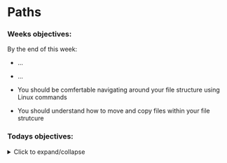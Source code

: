 # Paths

### Weeks objectives: 

By the end of this week: 
- ...
- ...

- You should be comfertable navigating around your file structure using Linux commands
- You should understand how to move and copy files within your file strutcure 

### Todays objectives: 

<details>
  <summary>Click to expand/collapse</summary>

- **Vocabulary**
  - Options
  - Manuals
  - Source (as in the source file in a copy cp command)
  - Target (as in the target file in a copy cp command)
  - Wildcards

- **Things you should know how to do after this class**
  - Know the difference between “command”, “argument” and “options” and be able to identify them
  - Realize you can glob options together (-a -l -s is the same as -als for most command options)
  - Be comfortable navigating manuals and knowing they are available as a help resource
  - Know how to make and remove directories
  - Know how to create files with touch or nano
  - Be comfortable navigating nano and using it to make changes to files
  - Know how to safely remove files and directories using rm
  - Peek into files using more and less and head and tail
  - Be comfortable using cp to copy files or directories in a few different ways (new file in the same directory, in a different directory, or with a new name)
  - Be comfortable using mv to move files and directories in different ways. Know the difference between cp and mv.
  - Know how to use wildcards * and ?
  - Know how to get help using man, help, command -h, or command --help

- **Commands covered**
  - ls – with commands
  - man <command>
  - mkdir
  - rmdir
  - touch <filename>
  - nano <filename>
  - rm
  - more
  - less
  - cp
  - mv
  - *
  - ?
  - .
  - head 
<details>
